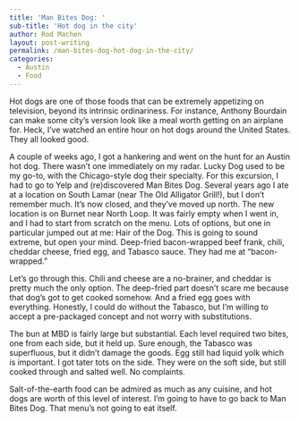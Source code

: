 ```yaml
---
title: 'Man Bites Dog: '
sub-title: 'Hot dog in the city'
author: Rod Machen
layout: post-writing
permalink: /man-bites-dog-hot-dog-in-the-city/
categories:
  - Austin
  - Food
---
```

Hot dogs are one of those foods that can be extremely appetizing on television, beyond its intrinsic ordinariness. For instance, Anthony Bourdain can make some city&#8217;s version look like a meal worth getting on an airplane for. Heck, I&#8217;ve watched an entire hour on hot dogs around the United States. They all looked good.

<!-- <img class="alignright  wp-image-218" alt="Man Bites Dog" src="http://words.rodmachen.com/wp-content/uploads/2014/01/MBDlogo-320x240.jpg" width="300" height="225" /> -->A couple of weeks ago, I got a hankering and went on the hunt for an Austin hot dog. There wasn&#8217;t one immediately on my radar. Lucky Dog used to be my go-to, with the Chicago-style dog their specialty. For this excursion, I had to go to Yelp and (re)discovered Man Bites Dog. Several years ago I ate at a location on South Lamar (near The Old Alligator Grill!), but I don&#8217;t remember much. It&#8217;s now closed, and they&#8217;ve moved up north.

<!--more-->The new location is on Burnet near North Loop. It was fairly empty when I went in, and I had to start from scratch on the menu. Lots of options, but one in particular jumped out at me: Hair of the Dog. This is going to sound extreme, but open your mind. Deep-fried bacon-wrapped beef frank, chili, cheddar cheese, fried egg, and Tabasco sauce. They had me at &#8220;bacon-wrapped.&#8221;

Let&#8217;s go through this. Chili and cheese are a no-brainer, and cheddar is pretty much the only option. The deep-fried part doesn&#8217;t scare me because that dog&#8217;s got to get cooked somehow. And a fried egg goes with everything. Honestly, I could do without the Tabasco, but I&#8217;m willing to accept a pre-packaged concept and not worry with substitutions.

<!-- [<img class="wp-image-224 alignright" alt="Hair of the Dog" src="http://words.rodmachen.com/wp-content/uploads/2014/01/IMG_1945-1024x768.jpg" width="720" height="540" />][1] -->

The bun at MBD is fairly large but substantial. Each level required two bites, one from each side, but it held up. Sure enough, the Tabasco was superfluous, but it didn&#8217;t damage the goods. Egg still had liquid yolk which is important. I got tater tots on the side. They were on the soft side, but still cooked through and salted well. No complaints.

Salt-of-the-earth food can be admired as much as any cuisine, and hot dogs are worth of this level of interest. I&#8217;m going to have to go back to Man Bites Dog. That menu&#8217;s not going to eat itself.

 [1]: http://words.rodmachen.com/wp-content/uploads/2014/01/IMG_1945.jpg